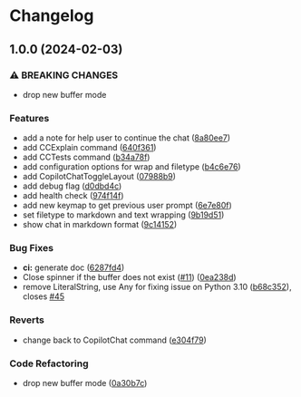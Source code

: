 # Changelog

## 1.0.0 (2024-02-03)


### ⚠ BREAKING CHANGES

* drop new buffer mode

### Features

* add a note for help user to continue the chat ([8a80ee7](https://github.com/jellydn/CopilotChat.nvim/commit/8a80ee7d3f9d0dcb65b315255d629c2cd8263dac))
* add CCExplain command ([640f361](https://github.com/jellydn/CopilotChat.nvim/commit/640f361a54be51e7c479257c374d4a26d8fcd31d))
* add CCTests command ([b34a78f](https://github.com/jellydn/CopilotChat.nvim/commit/b34a78f05ebe65ca093e4dc4b66de9120a681f4c))
* add configuration options for wrap and filetype ([b4c6e76](https://github.com/jellydn/CopilotChat.nvim/commit/b4c6e760232ec54d4632edef3869e1a05ec61751))
* add CopilotChatToggleLayout ([07988b9](https://github.com/jellydn/CopilotChat.nvim/commit/07988b95a412756169016e991dabcf190a930c7e))
* add debug flag ([d0dbd4c](https://github.com/jellydn/CopilotChat.nvim/commit/d0dbd4c6fb9be75ccaa591b050198d40c097f423))
* add health check ([974f14f](https://github.com/jellydn/CopilotChat.nvim/commit/974f14f0d0978d858cbe0126568f30fd63262cb6))
* add new keymap to get previous user prompt ([6e7e80f](https://github.com/jellydn/CopilotChat.nvim/commit/6e7e80f118c589a009fa1703a284ad292260e3a0))
* set filetype to markdown and text wrapping ([9b19d51](https://github.com/jellydn/CopilotChat.nvim/commit/9b19d51deacdf5c958933e99a2e75ebe4c968a9b))
* show chat in markdown format ([9c14152](https://github.com/jellydn/CopilotChat.nvim/commit/9c141523de12e723b1d72d95760f2daddcecd1d9))


### Bug Fixes

* **ci:** generate doc ([6287fd4](https://github.com/jellydn/CopilotChat.nvim/commit/6287fd452d83d43a739d4c7c7a5524537032fc5d))
* Close spinner if the buffer does not exist ([#11](https://github.com/jellydn/CopilotChat.nvim/issues/11)) ([0ea238d](https://github.com/jellydn/CopilotChat.nvim/commit/0ea238d7be9c7872dd9932a56d3521531b2297db))
* remove LiteralString, use Any for fixing issue on Python 3.10 ([b68c352](https://github.com/jellydn/CopilotChat.nvim/commit/b68c3522d03c8ac9a332169c56e725b69a43b07c)), closes [#45](https://github.com/jellydn/CopilotChat.nvim/issues/45)


### Reverts

* change back to CopilotChat command ([e304f79](https://github.com/jellydn/CopilotChat.nvim/commit/e304f792a5fbba412c2a5a1f717ec7e2ab12e5b0))


### Code Refactoring

* drop new buffer mode ([0a30b7c](https://github.com/jellydn/CopilotChat.nvim/commit/0a30b7cfbd8b52bf8a9e4cd96dcade4995e6eb3a))
